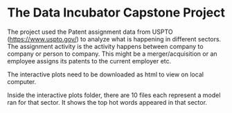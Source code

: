 # The Data Incubator Capstone Project

The project used the Patent assignment data from USPTO (https://www.uspto.gov/) to analyze what is happening in different sectors. The assignment activity is the activity happens between company to company or person to company. This might be a merger/acquisition or an employee assigns its patents to the current employer etc. 

The interactive plots need to be downloaded as html to view on local computer.

Inside the interactive plots folder, there are 10 files each represent a model ran for that sector. It shows the top hot words appeared in that sector.
